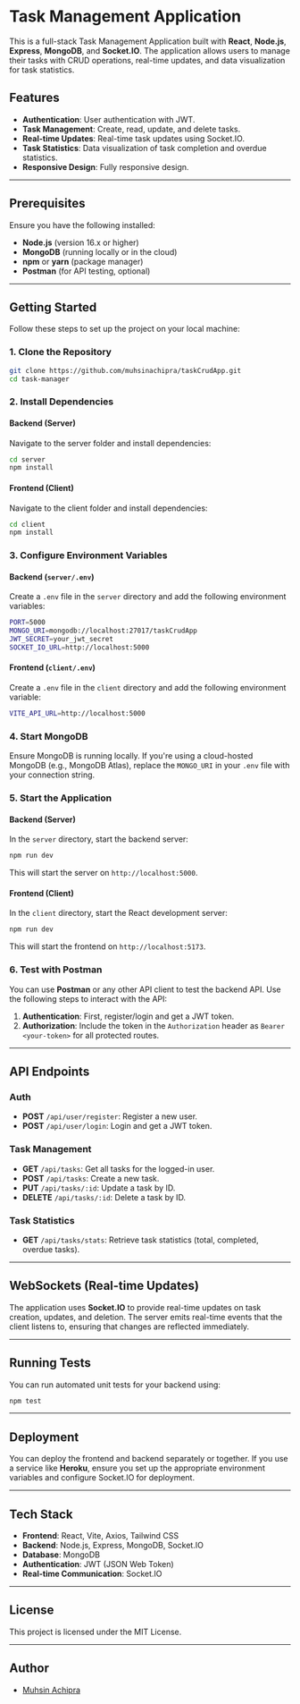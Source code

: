 # Task Management Application

This is a full-stack Task Management Application built with **React**, **Node.js**, **Express**, **MongoDB**, and **Socket.IO**. The application allows users to manage their tasks with CRUD operations, real-time updates, and data visualization for task statistics.

## Features

- **Authentication**: User authentication with JWT.
- **Task Management**: Create, read, update, and delete tasks.
- **Real-time Updates**: Real-time task updates using Socket.IO.
- **Task Statistics**: Data visualization of task completion and overdue statistics.
- **Responsive Design**: Fully responsive design.

---

## Prerequisites

Ensure you have the following installed:

- **Node.js** (version 16.x or higher)
- **MongoDB** (running locally or in the cloud)
- **npm** or **yarn** (package manager)
- **Postman** (for API testing, optional)

---

## Getting Started

Follow these steps to set up the project on your local machine:

### 1. Clone the Repository

```bash
git clone https://github.com/muhsinachipra/taskCrudApp.git
cd task-manager
```

### 2. Install Dependencies

#### Backend (Server)

Navigate to the server folder and install dependencies:

```bash
cd server
npm install
```

#### Frontend (Client)

Navigate to the client folder and install dependencies:

```bash
cd client
npm install
```

### 3. Configure Environment Variables

#### Backend (`server/.env`)

Create a `.env` file in the `server` directory and add the following environment variables:

```bash
PORT=5000
MONGO_URI=mongodb://localhost:27017/taskCrudApp
JWT_SECRET=your_jwt_secret
SOCKET_IO_URL=http://localhost:5000
```

#### Frontend (`client/.env`)

Create a `.env` file in the `client` directory and add the following environment variable:

```bash
VITE_API_URL=http://localhost:5000
```

### 4. Start MongoDB

Ensure MongoDB is running locally. If you're using a cloud-hosted MongoDB (e.g., MongoDB Atlas), replace the `MONGO_URI` in your `.env` file with your connection string.

### 5. Start the Application

#### Backend (Server)

In the `server` directory, start the backend server:

```bash
npm run dev
```

This will start the server on `http://localhost:5000`.

#### Frontend (Client)

In the `client` directory, start the React development server:

```bash
npm run dev
```

This will start the frontend on `http://localhost:5173`.

### 6. Test with Postman

You can use **Postman** or any other API client to test the backend API. Use the following steps to interact with the API:

1. **Authentication**: First, register/login and get a JWT token.
2. **Authorization**: Include the token in the `Authorization` header as `Bearer <your-token>` for all protected routes.

---

## API Endpoints

### Auth

- **POST** `/api/user/register`: Register a new user.
- **POST** `/api/user/login`: Login and get a JWT token.

### Task Management

- **GET** `/api/tasks`: Get all tasks for the logged-in user.
- **POST** `/api/tasks`: Create a new task.
- **PUT** `/api/tasks/:id`: Update a task by ID.
- **DELETE** `/api/tasks/:id`: Delete a task by ID.

### Task Statistics

- **GET** `/api/tasks/stats`: Retrieve task statistics (total, completed, overdue tasks).

---

## WebSockets (Real-time Updates)

The application uses **Socket.IO** to provide real-time updates on task creation, updates, and deletion. The server emits real-time events that the client listens to, ensuring that changes are reflected immediately.

---

## Running Tests

You can run automated unit tests for your backend using:

```bash
npm test
```

---

## Deployment

You can deploy the frontend and backend separately or together. If you use a service like **Heroku**, ensure you set up the appropriate environment variables and configure Socket.IO for deployment.

---

## Tech Stack

- **Frontend**: React, Vite, Axios, Tailwind CSS
- **Backend**: Node.js, Express, MongoDB, Socket.IO
- **Database**: MongoDB
- **Authentication**: JWT (JSON Web Token)
- **Real-time Communication**: Socket.IO

---

## License

This project is licensed under the MIT License.

---

## Author

- [Muhsin Achipra](https://github.com/muhsinachipra)
